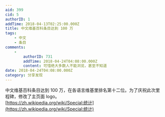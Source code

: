 ```yaml
---
aid: 399
cid: 5
authorID: 1
addTime: 2018-04-13T02:25:00.000Z
title: 中文维基百科条目达到 100 万
tags:
    - 中文
    - 条目
comments:
    -
        authorID: 731
        addTime: 2018-04-24T04:08:00.000Z
        content: 可惜绝大多数人不能浏览，甚至不知道
date: 2018-04-24T04:08:00.000Z
category: 分享发现
---
```


中文维基百科条目达到 100 万，在各语言维基里排名第十二位。为了庆祝此次里程碑，修改了主页面 logo。  
[https://zh.wikipedia.org/wiki/Special:统计](https://zh.wikipedia.org/wiki/Special:统计)
